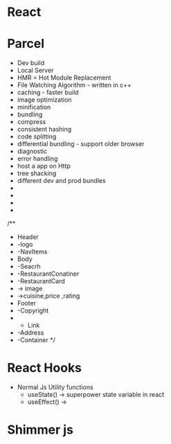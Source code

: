 # React 

# Parcel
- Dev build
- Local Server 
- HMR = Hot Module Replacement 
- File Watching Algorithm  - written in c++
- caching - faster build
- image optimization
- minification 
- bundling
- compress 
- consistent hashing 
- code splitting 
- differential bundling - support older browser 
- diagnostic 
- error handling 
- host a app on Http 
- tree shacking 
- different  dev and prod bundles
- 
- 
- 
- 
/**
 * Header
 *  -logo
 *  -NavItems
 * Body
 *  -Seacrh
 *  -RestaurantConatiner
 *  -RestaurantCard
 *   -> image
 *    ->cuisine,price ,rating
 * Footer
 *  -Copyright
 *  - Link
 *  -Address
 *  -Container
 */

# React  Hooks 
- Normal Js Utility functions 
  - useState() -> superpower state variable in react 
  - useEffect() ->  

# Shimmer js